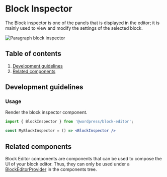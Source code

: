 # Block Inspector

The Block inspector is one of the panels that is displayed in the editor; it is mainly used to view and modify the settings of the selected block.

![Paragraph block inspector](https://make.wordpress.org/core/files/2020/08/paragraph-block-inspector.png)

## Table of contents

1. [Development guidelines](#development-guidelines)
2. [Related components](#related-components)
## Development guidelines

### Usage

Render the block inspector component.

```jsx
import { BlockInspector } from '@wordpress/block-editor';

const MyBlockInspector = () => <BlockInspector />
```
## Related components

Block Editor components are components that can be used to compose the UI of your block editor. Thus, they can only be used under a [BlockEditorProvider](https://github.com/WordPress/gutenberg/blob/master/packages/block-editor/src/components/provider/README.md) in the components tree. 